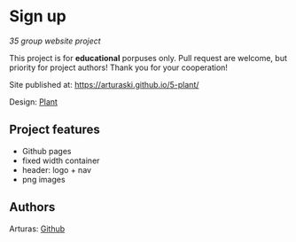 # Sign up

_35 group website project_

This project is for **educational** porpuses only. Pull request are welcome, but priority for project authors! Thank you for your cooperation!

Site published at: https://arturaski.github.io/5-plant/

Design: [Plant](https://mir-s3-cdn-cf.behance.net/project_modules/fs/168cc185805251.5d8722f95ae6d.png)

## Project features

- Github pages
- fixed width container
- header: logo + nav
- png images

## Authors

Arturas: [Github](https://github.com/ArturasKi)
